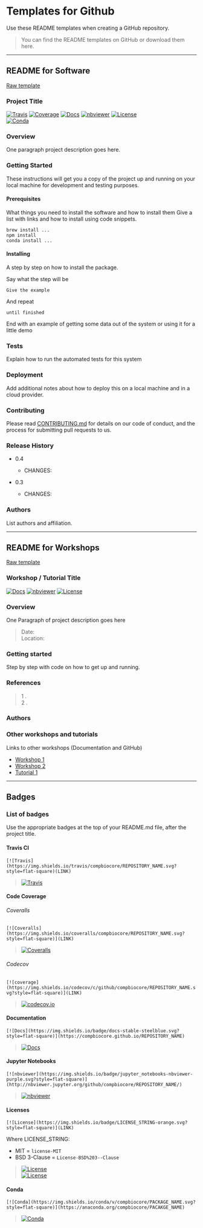 # Templates for Github

Use these README templates when creating a GitHub repository.
> You can find the README templates on GitHub or download them here.

___

## README for Software
[Raw template](https://raw.githubusercontent.com/compbiocore/cbc-documentation-templates/master/docs/README_template_software.md)

### Project Title


[![Travis](https://img.shields.io/travis/compbiocore/cbc-documentation-templates.svg?style=flat-square)](https://travis-ci.org/compbiocore/cbc-documentation-templates)
[![Coverage](https://img.shields.io/coveralls/github/jekyll/jekyll.svg?style=flat-square)](http://www.coverage.com) [![Docs](https://img.shields.io/badge/docs-stable-blue.svg?style=flat-square)](https://compbiocore.github.io/cbc-documentation-templates)
[![nbviewer](https://img.shields.io/badge/jupyter_notebooks-nbviewer-purple.svg?style=flat-square)](http://nbviewer.jupyter.org/github/compbiocore/.../master/docs/src/notebooks/)
[![License](https://img.shields.io/badge/license-MIT-orange.svg?style=flat-square)](https://raw.githubusercontent.com/compbiocore/cbc-documentation-templates/master/LICENSE.md)  
[![Conda](https://img.shields.io/conda/v/compbiocore/optitype.svg?style=flat-square)](https://anaconda.org/compbiocore/optitype)


### Overview
One paragraph project description goes here.

### Getting Started

These instructions will get you a copy of the project up and running on your local machine for development and testing purposes.

#### Prerequisites

What things you need to install the software and how to install them
Give a list with links and how to install using code snippets.

```
brew install ...
npm install
conda install ...
```

#### Installing

A step by step on how to install the package.

Say what the step will be

```
Give the example
```

And repeat

```
until finished
```

End with an example of getting some data out of the system or using it for a little demo

### Tests

Explain how to run the automated tests for this system


### Deployment

Add additional notes about how to deploy this on a local machine and in a cloud provider.


### Contributing

Please read [CONTRIBUTING.md](link) for details on our code of conduct, and the process for submitting pull requests to us.

### Release History
- 0.4
  - CHANGES:  

- 0.3
  - CHANGES:


### Authors

List authors and affiliation.

___

## README for Workshops

[Raw template](https://raw.githubusercontent.com/compbiocore/cbc-documentation-templates/master/docs/README_template_workshop.md)

### Workshop / Tutorial Title


[![Docs](https://img.shields.io/badge/docs-stable-blue.svg?style=flat-square)](https://compbiocore.github.io/cbc-documentation-templates)
[![nbviewer](https://img.shields.io/badge/jupyter_notebooks-nbviewer-purple.svg?style=flat-square)](http://nbviewer.jupyter.org/github/compbiocore/.../master/docs/src/notebooks/)
[![License](https://img.shields.io/badge/license-MIT-orange.svg?style=flat-square)](https://raw.githubusercontent.com/compbiocore/cbc-documentation-templates/master/LICENSE.md)

### Overview
One Paragraph of project description goes here

> Date:  
> Location:

### Getting started

Step by step with code on how to get up and running.

###  References  

> 1 .  
> 2 .

### Authors


### Other workshops and tutorials

Links to other workshops (Documentation and GitHub)  

- [Workshop 1](site)  
- [Workshop 2](site)  
- [Tutorial 1](site)

___

## Badges

### List of badges

Use the appropriate badges at the top of your README.md file, after the project title.

#### Travis CI  
`[![Travis](https://img.shields.io/travis/compbiocore/REPOSITORY_NAME.svg?style=flat-square)(LINK)`
> [![Travis](https://img.shields.io/travis/compbiocore/cbc-documentation-templates.svg?style=flat-square)](https://travis-ci.org/compbiocore/cbc-documentation-templates)  

#### Code Coverage
###### Coveralls   
`[![Coveralls](https://img.shields.io/coveralls/compbiocore/REPOSITORY_NAME.svg?style=flat-square)](LINK)`
> [![Coveralls](https://img.shields.io/coveralls/github/jekyll/jekyll.svg?style=flat-square)](http://www.coverage.com)  


###### Codecov
`[![coverage](https://img.shields.io/codecov/c/github/compbiocore/REPOSITORY_NAME.svg?style=flat-square)](LINK)`
> [![codecov.io](https://img.shields.io/codecov/c/github/bcbi/AUC.jl.svg?style=flat-square)]()

#### Documentation
`[![Docs](https://img.shields.io/badge/docs-stable-steelblue.svg?style=flat-square)](https://compbiocore.github.io/REPOSITORY_NAME)`
> [![Docs](https://img.shields.io/badge/docs-stable-steelblue.svg?style=flat-square)](https://compbiocore.github.io/cbc-documentation-templates)  


#### Jupyter Notebooks
`[![nbviewer](https://img.shields.io/badge/jupyter_notebooks-nbviewer-purple.svg?style=flat-square)](http://nbviewer.jupyter.org/github/compbiocore/REPOSITORY_NAME/)`
> [![nbviewer](https://img.shields.io/badge/jupyter_notebooks-nbviewer-purple.svg?style=flat-square)](http://nbviewer.jupyter.org/github/compbiocore/.../master/docs/src/notebooks/)

#### Licenses
`[![License](https://img.shields.io/badge/LICENSE_STRING-orange.svg?style=flat-square)](LINK)`  

Where LICENSE_STRING:  
- MIT = `license-MIT`  
- BSD 3-Clause = `License-BSD%203--Clause`

> [![License](https://img.shields.io/badge/license-MIT-orange.svg?style=flat-square)](https://raw.githubusercontent.com/compbiocore/cbc-documentation-templates/master/LICENSE.md)  
> [![License](https://img.shields.io/badge/License-BSD%203--Clause-orange.svg?style=flat-square)](https://opensource.org/licenses/BSD-3-Clause)

#### Conda
`[![Conda](https://img.shields.io/conda/v/compbiocore/PACKAGE_NAME.svg?style=flat-square)](https://anaconda.org/compbiocore/PACAKGE_NAME)`

> [![Conda](https://img.shields.io/conda/v/compbiocore/optitype.svg?style=flat-square)](https://anaconda.org/compbiocore/optitype)